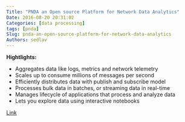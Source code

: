 ```yaml
---
Title: "PNDA an Open source Platform for Network Data Analytics"
Date: 2016-08-20 20:31:02
Categories: [data processing]
tags: [pnda]
Slug: pnda-an-open-source-platform-for-network-data-analytics
Authors: sedlav
---
```


**Hightlights:**

* Aggregates data like logs, metrics and network telemetry
* Scales up to consume millions of messages per second
* Efficiently distributes data with publish and subscribe model
* Processes bulk data in batches, or streaming data in real-time
* Manages lifecycle of applications that process and analyze data
* Lets you explore data using interactive notebooks

[Link](http://pndaproject.io/overview)
